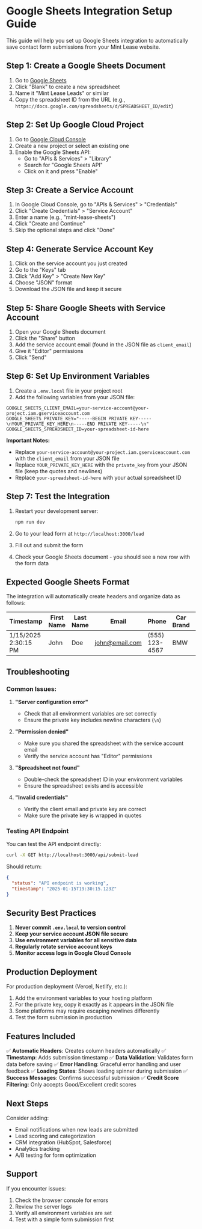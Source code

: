 # Google Sheets Integration Setup Guide

This guide will help you set up Google Sheets integration to automatically save contact form submissions from your Mint Lease website.

## Step 1: Create a Google Sheets Document

1. Go to [Google Sheets](https://sheets.google.com)
2. Click "Blank" to create a new spreadsheet
3. Name it "Mint Lease Leads" or similar
4. Copy the spreadsheet ID from the URL (e.g., `https://docs.google.com/spreadsheets/d/SPREADSHEET_ID/edit`)

## Step 2: Set Up Google Cloud Project

1. Go to [Google Cloud Console](https://console.cloud.google.com)
2. Create a new project or select an existing one
3. Enable the Google Sheets API:
   - Go to "APIs & Services" > "Library"
   - Search for "Google Sheets API"
   - Click on it and press "Enable"

## Step 3: Create a Service Account

1. In Google Cloud Console, go to "APIs & Services" > "Credentials"
2. Click "Create Credentials" > "Service Account"
3. Enter a name (e.g., "mint-lease-sheets")
4. Click "Create and Continue"
5. Skip the optional steps and click "Done"

## Step 4: Generate Service Account Key

1. Click on the service account you just created
2. Go to the "Keys" tab
3. Click "Add Key" > "Create New Key"
4. Choose "JSON" format
5. Download the JSON file and keep it secure

## Step 5: Share Google Sheets with Service Account

1. Open your Google Sheets document
2. Click the "Share" button
3. Add the service account email (found in the JSON file as `client_email`)
4. Give it "Editor" permissions
5. Click "Send"

## Step 6: Set Up Environment Variables

1. Create a `.env.local` file in your project root
2. Add the following variables from your JSON file:

```env
GOOGLE_SHEETS_CLIENT_EMAIL=your-service-account@your-project.iam.gserviceaccount.com
GOOGLE_SHEETS_PRIVATE_KEY="-----BEGIN PRIVATE KEY-----\nYOUR_PRIVATE_KEY_HERE\n-----END PRIVATE KEY-----\n"
GOOGLE_SHEETS_SPREADSHEET_ID=your-spreadsheet-id-here
```

**Important Notes:**
- Replace `your-service-account@your-project.iam.gserviceaccount.com` with the `client_email` from your JSON file
- Replace `YOUR_PRIVATE_KEY_HERE` with the `private_key` from your JSON file (keep the quotes and newlines)
- Replace `your-spreadsheet-id-here` with your actual spreadsheet ID

## Step 7: Test the Integration

1. Restart your development server:
   ```bash
   npm run dev
   ```

2. Go to your lead form at `http://localhost:3000/lead`

3. Fill out and submit the form

4. Check your Google Sheets document - you should see a new row with the form data

## Expected Google Sheets Format

The integration will automatically create headers and organize data as follows:

| Timestamp | First Name | Last Name | Email | Phone | Car Brand | Car Trim | Credit Score | Timeline | Status |
|-----------|------------|-----------|--------|--------|-----------|----------|--------------|----------|---------|
| 1/15/2025 2:30:15 PM | John | Doe | john@email.com | (555) 123-4567 | BMW | X5 | Excellent | ASAP | New Lead |

## Troubleshooting

### Common Issues:

1. **"Server configuration error"**
   - Check that all environment variables are set correctly
   - Ensure the private key includes newline characters (`\n`)

2. **"Permission denied"**
   - Make sure you shared the spreadsheet with the service account email
   - Verify the service account has "Editor" permissions

3. **"Spreadsheet not found"**
   - Double-check the spreadsheet ID in your environment variables
   - Ensure the spreadsheet exists and is accessible

4. **"Invalid credentials"**
   - Verify the client email and private key are correct
   - Make sure the private key is wrapped in quotes

### Testing API Endpoint

You can test the API endpoint directly:

```bash
curl -X GET http://localhost:3000/api/submit-lead
```

Should return:
```json
{
  "status": "API endpoint is working",
  "timestamp": "2025-01-15T19:30:15.123Z"
}
```

## Security Best Practices

1. **Never commit `.env.local` to version control**
2. **Keep your service account JSON file secure**
3. **Use environment variables for all sensitive data**
4. **Regularly rotate service account keys**
5. **Monitor access logs in Google Cloud Console**

## Production Deployment

For production deployment (Vercel, Netlify, etc.):

1. Add the environment variables to your hosting platform
2. For the private key, copy it exactly as it appears in the JSON file
3. Some platforms may require escaping newlines differently
4. Test the form submission in production

## Features Included

✅ **Automatic Headers**: Creates column headers automatically
✅ **Timestamp**: Adds submission timestamp
✅ **Data Validation**: Validates form data before saving
✅ **Error Handling**: Graceful error handling and user feedback
✅ **Loading States**: Shows loading spinner during submission
✅ **Success Messages**: Confirms successful submission
✅ **Credit Score Filtering**: Only accepts Good/Excellent credit scores

## Next Steps

Consider adding:
- Email notifications when new leads are submitted
- Lead scoring and categorization
- CRM integration (HubSpot, Salesforce)
- Analytics tracking
- A/B testing for form optimization

## Support

If you encounter issues:
1. Check the browser console for errors
2. Review the server logs
3. Verify all environment variables are set
4. Test with a simple form submission first 